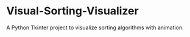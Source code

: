 # Visual-Sorting-Visualizer
A Python Tkinter project to visualize sorting algorithms with animation.
